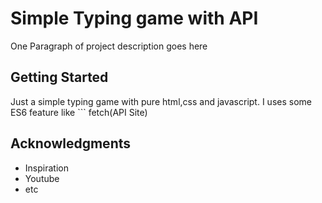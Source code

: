 # Simple Typing game with API

One Paragraph of project description goes here

## Getting Started

Just a simple typing game with pure html,css and javascript.
I uses some ES6 feature like ``` fetch(API Site)

## Acknowledgments

* Inspiration
* Youtube
* etc
